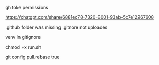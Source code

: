 

gh toke permissions

https://chatgpt.com/share/6881ec78-7320-8001-93ab-5c7e12267608

.github folder was missing
.gitnore not uploades

venv in gitignore

chmod +x run.sh

git config pull.rebase true



